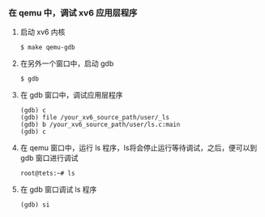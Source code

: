 ### 在 qemu 中，调试 xv6 应用层程序

1. 启动 xv6 内核

   ```
   $ make qemu-gdb
   ```

2. 在另外一个窗口中，启动 gdb

   ```
   $ gdb
   ```

3. 在 gdb 窗口中，调试应用层程序

   ```
   (gdb) c
   (gdb) file /your_xv6_source_path/user/_ls
   (gdb) b /your_xv6_source_path/user/ls.c:main
   (gdb) c
   ```

4. 在 qemu 窗口中，运行 ls 程序，ls将会停止运行等待调试，之后，便可以到 gdb 窗口进行调试

   ```
   root@tets:~# ls
   ```

5. 在 gdb 窗口调试 ls 程序

   ```
   (gdb) si
   ```

   

